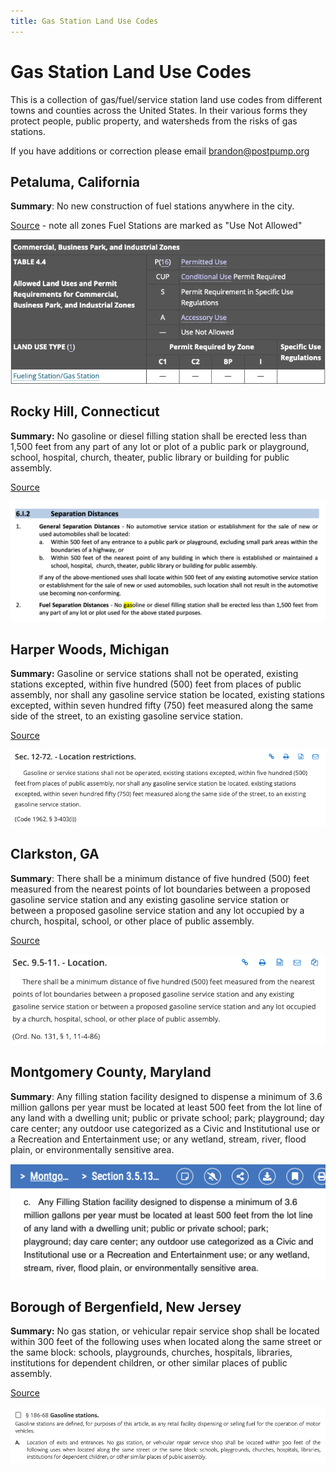 ```yaml
---
title: Gas Station Land Use Codes
---
```


# Gas Station Land Use Codes

This is a collection of gas/fuel/service station land use codes from different towns and counties across the United States. In their various forms they protect people, public property, and watersheds from the risks of gas stations.

If you have additions or correction please email [brandon@postpump.org](mailto:brandon@postpump.org)

## Petaluma, California

**Summary**: No new construction of fuel stations anywhere in the city.

[Source](https://petaluma.municipal.codes/ZoningOrds/4.Tables) - note all zones Fuel Stations are marked as "Use Not Allowed"

[![Petaluma Commercial Code with No Fuel Station Use](/assets/img/petaluma-code.png)](/assets/img/petaluma-code.png)

## Rocky Hill, Connecticut

**Summary:** No gasoline or diesel filling station shall be erected less than 1,500 feet from any part of any lot or plot of a public park or playground, school, hospital, church, theater, public library or building for public assembly.

[Source](https://www.rockyhillct.gov/DocumentCenter/View/426/Zoning-Regulations-PDF)


[![Screenshot of Rock Hill Connecticut land use code for gas stations](/assets/img/rocky-hill-ct-gas-station-code.png)](/assets/img/rocky-hill-ct-gas-station-code.png)

## Harper Woods, Michigan

**Summary:** Gasoline or service stations shall not be operated, existing stations excepted, within five hundred (500) feet from places of public assembly, nor shall any gasoline service station be located, existing stations excepted, within seven hundred fifty (750) feet measured along the same side of the street, to an existing gasoline service station.

[Source](https://library.municode.com/mi/harper_woods/codes/code_of_ordinances?nodeId=COOR_CH12LIPEBURE_ARTIIIGAST_S12-72LORE)

[![Screenshot of Harper Woods, Michigan land use code for gas stations](/assets/img/harper-woods-mi-gas-station-code.png)](/assets/img/harper-woods-mi-gas-station-code.png)

## Clarkston, GA

**Summary**: There shall be a minimum distance of five hundred (500) feet measured from the nearest points of lot boundaries between a proposed gasoline service station and any existing gasoline service station or between a proposed gasoline service station and any lot occupied by a church, hospital, school, or other place of public assembly.

[Source](https://library.municode.com/ga/clarkston/codes/code_of_ordinances?nodeId=PTIICOOR_CH9.5GASEST_ARTIILOSIRE_S9.5-11LO)

[![Screenshot of Clarkston, GA land use code for gas stations](/assets/img/clarkston-ga-gas-station-code.png)](/assets/img/clarkston-ga-gas-station-code.png)

## Montgomery County, Maryland

**Summary**: Any filling station facility designed to dispense a minimum of 3.6 million gallons per year must be located at least 500 feet from the lot line of any land with a dwelling unit; public or private school; park; playground; day care center; any outdoor use categorized as a Civic and Institutional use or a Recreation and Entertainment use; or any wetland, stream, river, flood plain, or environmentally sensitive area.

[![Montgomery County setback ordinance](/assets/img/montgomery-code.png)](/assets/img/montgomery-code.png)

## Borough of Bergenfield, New Jersey

**Summary:** No gas station, or vehicular repair service shop shall be located within 300 feet of the following uses when located along the same street or the same block: schools, playgrounds, churches, hospitals, libraries, institutions for dependent children, or other similar places of public assembly.

[Source](https://ecode360.com/8943620?)

[![Screenshot of Borough of Bergenfield, NJ land use code for gas stations](/assets/img/bergenfield-nj-gas-station-code.png)](/assets/img/bergenfield-nj-gas-station-code.png)



